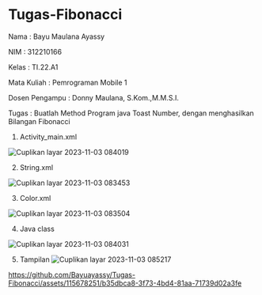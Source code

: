 # Tugas-Fibonacci
Nama : Bayu Maulana Ayassy

NIM : 312210166

Kelas : TI.22.A1

Mata Kuliah : Pemrograman Mobile 1

Dosen Pengampu : Donny Maulana, S.Kom.,M.M.S.I.

Tugas : Buatlah Method Program java Toast Number, dengan menghasilkan Bilangan Fibonacci

1.  Activity_main.xml

![Cuplikan layar 2023-11-03 084019](https://github.com/Bayuayassy/Tugas-Fibonacci/assets/115678251/e3c3f550-72a1-4d47-87d6-b6b3c49a47e5)

2.  String.xml

![Cuplikan layar 2023-11-03 083453](https://github.com/Bayuayassy/Tugas-Fibonacci/assets/115678251/599ec656-4cc2-403b-bbd4-7777199c3b30)


3.  Color.xml

![Cuplikan layar 2023-11-03 083504](https://github.com/Bayuayassy/Tugas-Fibonacci/assets/115678251/2a813d23-62b9-45e7-b5f8-aa9db95a2110)

4.  Java class

![Cuplikan layar 2023-11-03 084031](https://github.com/Bayuayassy/Tugas-Fibonacci/assets/115678251/4c5e32f7-2219-4208-8796-3e5ed39d0cc5)

5.  Tampilan 
![Cuplikan layar 2023-11-03 085217](https://github.com/Bayuayassy/Tugas-Fibonacci/assets/115678251/85a9e8ec-df37-4cc9-ba60-7503cc5c6647)

https://github.com/Bayuayassy/Tugas-Fibonacci/assets/115678251/b35dbca8-3f73-4bd4-81aa-71739d02a3fe


